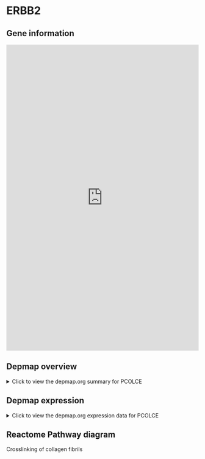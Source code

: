 <h1>ERBB2</h1>

<h2>Gene information</h2>
<iframe src="https://depmap.org/portal/gene/PCOLCE?tab=about" style="border:none;width:100%;height:800px"></iframe>

<h2>Depmap overview</h2>
<details>
  <summary>Click to view the depmap.org summary for PCOLCE</summary>
  <iframe src="https://depmap.org/portal/gene/PCOLCE?tab=overview" style="border:none;width:100%;height:800px"></iframe>
</details>

<h2>Depmap expression</h2>
<details>
  <summary>Click to view the depmap.org expression data for PCOLCE</summary>
  <iframe src="https://depmap.org/portal/gene/PCOLCE?tab=characterization" style="border:none;width:100%;height:800px"></iframe>
</details>



<h2>Reactome Pathway diagram</h2>
Crosslinking of collagen fibrils
<div id="diagramHolder"></div>

<script>
    //Creating the Reactome Diagram widget
    //Take into account a proxy needs to be set up in your server side pointing to www.reactome.org
    function onReactomeDiagramReady(){  //This function is automatically called when the widget code is ready to be used
        var diagram = Reactome.Diagram.create({
            "placeHolder" : "diagramHolder",
            "width" : 900,
            "height" : 500
        });

        //Initialising it to the "Hemostasis" pathway
        diagram.loadDiagram("R-HSA-2243919");

        //Adding different listeners

        diagram.onDiagramLoaded(function (loaded) {
            console.info("Loaded ", loaded);
            diagram.flagItems("BAD");
	    diagram.flagItems("Q92934");
            if (loaded == "R-HSA-2243919") diagram.selectItem("R-HSA-2243919");
        });

     }
</script>



